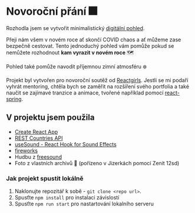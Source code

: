 # Novoroční přání :fireworks:

Rozhodla jsem se vytvořit minimalistický [digitální pohled](where-this-year.netlify.app).

Přeji nám všem v novém roce ať skončí COVID chaos a ať můžeme zase bezpečně cestovat.
Tento jednoduchý pohled vám pomůže pokud se nemůžete rozhodnout **kam vyrazit v novém roce** :world_map:

Pohled také pomůže navodit příjemnou zimní atmosféru :snowflake:

Projekt byl vytvořen pro novoroční soutěž od [Reactgirls](https://reactgirls.com/). Jestli se mi podaří vyhrát mentoring, chtěla bych se zaměřit na rozšíření svého portfolia a také naučit se zajímavé tranzice a animace, tvořené například pomocí [react-spring](https://react-spring.io/).

## V projektu jsem použila

- [Create React App](https://github.com/facebook/create-react-app)
- [REST Countries API](https://restcountries.com/)
- [useSound - React Hook for Sound Effects ](https://www.npmjs.com/package/use-sound)
- [fireworks](https://www.npmjs.com/package/fireworks)
- Hudbu z [freesound](https://freesound.org/people/Setuniman/sounds/170858/)
- Foto z vlastních archivů :eyes: (pořízeno v Jizerkách pomocí Zenit 12sd)

### Jak projekt spustit lokálně

1. Naklonujte repozitář k sobě - `git clone <repo url>`.
2. Spusťte `npm install` pro instalaci závislostí
3. Spusťte `npm run start` pro nastartování lokalního serveru
